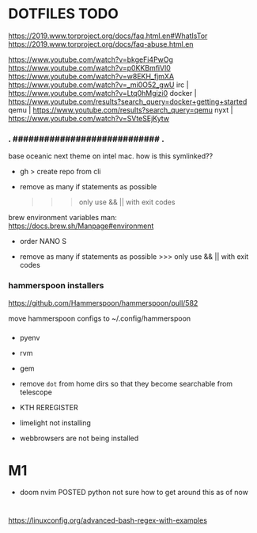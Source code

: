 # DOTFILES TODO

https://2019.www.torproject.org/docs/faq.html.en#WhatIsTor
https://2019.www.torproject.org/docs/faq-abuse.html.en

https://www.youtube.com/watch?v=bkgeFi4PwOg
https://www.youtube.com/watch?v=p0KKBmfiVl0
https://www.youtube.com/watch?v=w8EKH_fjmXA
https://www.youtube.com/watch?v=_mi0O52_gwU
irc     | https://www.youtube.com/watch?v=Ltq0hMgizi0
docker  | https://www.youtube.com/results?search_query=docker+getting+started
qemu    | https://www.youtube.com/results?search_query=qemu
nyxt    | https://www.youtube.com/watch?v=SVteSEjKytw

### . ############################ . ###

base oceanic next theme on intel mac.
how is this symlinked??




- gh > create repo from cli

- remove as many if statements as possible
    >>> only use && || with exit codes

brew environment variables man: https://docs.brew.sh/Manpage#environment

- order NANO S

- remove as many if statements as possible >>> only use && || with exit codes

### hammerspoon installers

https://github.com/Hammerspoon/hammerspoon/pull/582

move hammerspoon configs to ~/.config/hammerspoon


### 

- pyenv

- rvm

- gem


- remove `dot` from home dirs so that they become searchable from telescope

- KTH REREGISTER



- limelight not installing

- webbrowsers are not being installed

# M1 ###########################################

- doom nvim POSTED
    python not sure how to get around this as of now

# ########################################################

https://linuxconfig.org/advanced-bash-regex-with-examples

